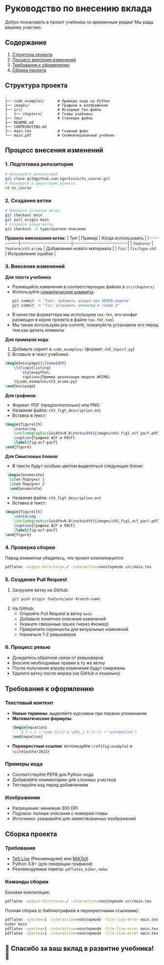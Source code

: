 # Руководство по внесению вклада
Добро пожаловать в проект учебника по временным рядам! Мы рады вашему участию.


## Содержание
1. [Структура проекта](#-структура-проекта)
2. [Процесс внесения изменений](#-процесс-внесения-изменений)
3. [Требования к оформлению](#-требования-к-оформлению)
4. [Сборка проекта](#-сборка-проекта)


## Структура проекта
```
.
├── code_examples/      # Примеры кода на Python
├── images/             # Графики и изображения
├── src/                # Исходные tex-файлы
│   ├── chapters/       # Главы учебника
├── tex/                # Стилевые файлы
├── README.md
├── CONTRIBUTING.md
├── main.tex            # Главный файл
└── main.pdf            # Скомпилированный учебник

```


## Процесс внесения изменений
### 1. Подготовка репозитория
```bash
# Клонируйте репозиторий
git clone git@github.com:IgorEvsin/ts_course.git
# Перейдите в директорию проекта
cd ts_course
```
### 2. Создание ветки
```bash
# Обновите основную ветку
git checkout main
git pull origin main
# Создайте новую ветку
git checkout -b type/краткое-описание
```
**Правила именования веток**:
| Тип        | Пример                   | Когда использовать         |
|------------|--------------------------|----------------------------|
| `feature/` | `feature/ch3-arima`      | Добавление нового материала |
| `fix/`     | `fix/typo-ch2`           | Исправление ошибок         |

### 3. Внесение изменений
**Для текста учебника**:
- Размещайте изменения в соответствующих файлах в `src/chapters/`
- Используйте [семантические коммиты](https://www.conventionalcommits.org/en/v1.0.0/):
  ```bash
  git commit -m "feat: добавить раздел про ARIMA модели"
  git commit -m "fix: исправить опечатку в главе 2"
  ```
- В качестве форматтера мы используем `tex-fmt`, его конфиг размещен в корне проекта в файле `tex-fmt.toml`
- Мы также используем pre-commit, пожалуйста установите его перед тем как делать коммиты

**Для примеров кода**:
1. Добавьте скрипт в `code_examples/` (формат: `chX_topicY.py`)
2. Вставьте в текст учебника:
```latex
\begin{minipage}{\linewidth}
    \lstinputlisting[
        style=python,
        caption={Пример реализации модели ARIMA}
    ]{code_examples/ch3_arima.py}
\end{minipage}
```
**Для графиков**:
- Формат: PDF (предпочтительно) или PNG
- Название файла: `chX_figY_description.ext`
- Вставка в текст:
```latex
\begin{figure}[h]
    \centering
    \includegraphics[width=0.8\textwidth]{images/ch2_fig1_acf_pacf.pdf}
    \caption{Графики ACF и PACF}
    \label{fig:acf-pacf}
\end{figure}
```

**Для Смысловых блоков**:
- В тексте будут особым цветом выделяться следующие блоки:
```latex
 \begin{enumerate}
  \item Подпункт 1
  \item Подпункт 2
  \end{enumerate}
  ```
- Название файла: `chX_figY_description.ext`
- Вставка в текст:
```latex
\begin{figure}[h]
    \centering
    \includegraphics[width=0.8\textwidth]{images/ch2_fig1_acf_pacf.pdf}
    \caption{Графики ACF и PACF}
    \label{fig:acf-pacf}
\end{figure}
```


### 4. Проверка сборки
Перед коммитом убедитесь, что проект компилируется:
```bash
pdflatex -output-directory=./ -interaction=nonstopmode src/main.tex
```
### 5. Создание Pull Request
1. Загрузите ветку на GitHub:
   ```bash
   git push origin feature/your-branch-name
   ```
2. На GitHub:
   - Откройте Pull Request в ветку `main`
   - Добавьте понятное описание изменений
   - Укажите связанные issues (через #номер)
   - Прикрепите скриншоты для визуальных изменений
   - Назначьте 1-2 ревьюверов
### 6. Процесс ревью
- Дождитесь обратной связи от ревьюверов
- Вносите необходимые правки в ту же ветку
- После получения апрува изменения будут смержены
- Удалите ветку после мержа (на GitHub и локально)

## Требования к оформлению
### Текстовый контент
- **Новые термины**: выделяйте курсивом при первом упоминании
- **Математические формулы**:
  ```latex
  \begin{equation}
      X_t = c + \sum_{i=1}^p \phi_i X_{t-i} + \varepsilon_t
  \end{equation}
  ```
- **Перекрестные ссылки**: используйте `\ref{fig:example}` и `\cite{author2023}`
### Примеры кода
- Соответствуйте PEP8 для Python-кода
- Добавляйте комментарии для сложных участков
- Тестируйте код перед добавлением
### Изображения
- Разрешение: минимум 300 DPI
- Подписи: полные описания с номером главы
- Источники: указывайте для заимствованных изображений
## Сборка проекта
### Требования
- [TeX Live](https://www.tug.org/texlive/) (Рекомендуем) или [MiKTeX](https://miktex.org/)
- Python 3.8+ (для генерации графиков)
- Рекомендуемые пакеты: `pdflatex`, `biber`, `make`
### Команды сборки
Базовая компиляция:
```bash
pdflatex -output-directory=./ -interaction=nonstopmode src/main.tex
```
Полная сборка (с библиографией и перекрестными ссылками):
```bash
pdflatex -synctex=1 -interaction=nonstopmode -file-line-error main.tex
biber main
pdflatex -synctex=1 -interaction=nonstopmode -file-line-error main.tex
pdflatex -synctex=1 -interaction=nonstopmode -file-line-error main.tex
```
## 🤝 Спасибо за ваш вклад в развитие учебника! 🤝
